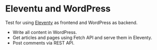# Eleventu and WordPress

Test for using [Eleventy](https://www.11ty.dev/) as frontend and WordPress as backend.

- Write all content in WordPress.
- Get articles and pages using Fetch API and serve them in Eleventy.
- Post comments via REST API.
